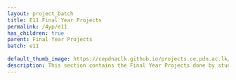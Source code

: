 ```yaml
---
layout: project_batch
title: E11 Final Year Projects
permalink: /4yp/e11
has_children: true
parent: Final Year Projects
batch: e11
    
default_thumb_image: https://cepdnaclk.github.io/projects.ce.pdn.ac.lk/data/categories/4yp/thumbnail.jpg
description: This section contains the Final Year Projects done by students as a part of CO421 & CO 425 in their final year
---
```

